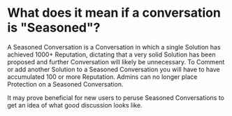 # What does it mean if a conversation is "Seasoned"? #
A Seasoned Conversation is a Conversation in which a single Solution has 
achieved 1000+ Reputation, dictating that a very solid Solution has been 
proposed and further Conversation will likely be unnecessary. To Comment 
or add another Solution to a Seasoned Conversation you will have to have 
accumulated 100 or more Reputation. Admins can no longer place Protection 
on a Seasoned Conversation. 

It may prove beneficial for new users to peruse Seasoned Conversations to get 
an idea of what good discussion looks like. 